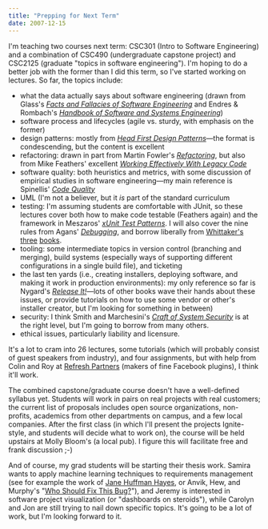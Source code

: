 ```yaml
---
title: "Prepping for Next Term"
date: 2007-12-15
---
```

I'm teaching two courses next term: CSC301 (Intro to Software Engineering) and a combination of CSC490 (undergraduate capstone project) and CSC2125 (graduate "topics in software engineering").  I'm hoping to do a better job with the former than I did this term, so I've started working on lectures. So far, the topics include:
<ul>
  <li>what the data actually says about software engineering (drawn from Glass's <a href="http://www.amazon.com/Facts-Fallacies-Software-Engineering-Development/dp/0321117425"><em>Facts and Fallacies of Software Engineering</em></a> and Endres & Rombach's <a href="http://www.amazon.com/Handbook-Software-Systems-Engineering-Observations/dp/0321154207"><em>Handbook of Software and Systems Engineering</em></a>)</li>
  <li>software process and lifecycles (agile vs. sturdy, with emphasis on the former)</li>
  <li>design patterns: mostly from <a href="http://www.amazon.com/Head-First-Design-Patterns/dp/0596007124"><em>Head First Design Patterns</em></a>—the format is condescending, but the content is excellent</li>
  <li>refactoring: drawn in part from Martin Fowler's <a href="http://www.amazon.com/Refactoring-Improving-Existing-Addison-Wesley-Technology/dp/0201485672"><em>Refactoring</em></a>, but also from Mike Feathers' excellent <a href="http://www.amazon.com/Working-Effectively-Legacy-Robert-Martin/dp/0131177052"><em>Working Effectively With Legacy Code</em></a></li>
  <li>software quality: both heuristics and metrics, with some discussion of empirical studies in software engineering—my main reference is Spinellis' <a href="http://www.amazon.com/Code-Quality-Perspective-Effective-Development/dp/0321166078"><em>Code Quality</em></a></li>
  <li>UML (I'm not a believer, but it <em>is</em> part of the standard curriculum</li>
  <li>testing: I'm assuming students are comfortable with JUnit, so these lectures cover both how to make code testable (Feathers again) and the framework in Meszaros' <a href="http://www.amazon.com/xUnit-Test-Patterns-Refactoring-Addison-Wesley/dp/0131495054"><em>xUnit Test Patterns</em></a>. I will also cover the nine rules from Agans' <a href="http://www.amazon.com/Debugging-Indispensable-Software-Hardware-Problems/dp/0814471684"><em>Debugging</em></a>, and borrow liberally from <a href="http://www.amazon.com/How-Break-Software-Practical-Testing/dp/0201796198">Whittaker's</a> <a href="http://www.amazon.com/How-Break-Web-Software-Applications/dp/0321369440">three</a> <a href="http://www.amazon.com/Break-Software-Security-James-Whittaker/dp/0321194330">books</a>.</li>
  <li>tooling: some intermediate topics in version control (branching and merging), build systems (especially ways of supporting different configurations in a single build file), and ticketing</li>
  <li>the last ten yards (i.e., creating installers, deploying software, and making it work in production environments): my only reference so far is Nygard's <a href="http://www.amazon.com/Release-Production-Ready-Software-Pragmatic-Programmers/dp/0978739213"><em>Release It!</em></a>—lots of other books wave their hands about these issues, or provide tutorials on how to use some vendor or other's installer creator, but I'm looking for something in between)</li>
  <li>security: I think Smith and Marchesini's <a href="http://www.amazon.com/Craft-System-Security-Sean-Smith/dp/0321434838"><em>Craft of System Security</em></a> is at the right level, but I'm going to borrow from many others.</li>
  <li>ethical issues, particularly liability and licensure.</li>
</ul>
It's a lot to cram into 26 lectures, some tutorials (which will probably consist of guest speakers from industry), and four assignments, but with help from Colin and Roy at <a href="http://refreshpartners.com/">Refresh Partners</a> (makers of fine Facebook plugins), I think it'll work.

The combined capstone/graduate course doesn't have a well-defined syllabus yet. Students will work in pairs on real projects with real customers; the current list of proposals includes open source organizations, non-profits, academics from other departments on campus, and a few local companies. After the first class (in which I'll present the projects Ignite-style, and students will decide what to work on), the course will be held upstairs at Molly Bloom's (a local pub).  I figure this will facilitate free and frank discussion ;-)

And of course, my grad students will be starting their thesis work. Samira wants to apply machine learning techniques to requirements management (see for example the work of <a href="http://selab.netlab.uky.edu/homepage/">Jane Huffman Hayes</a>, or Anvik, Hew, and Murphy's "<a href="http://www.cs.ubc.ca/labs/spl/projects/bugTriage/papers/icse2006.pdf">Who Should Fix This Bug?</a>"), and Jeremy is interested in software project visualization (or "dashboards on steroids"), while Carolyn and Jon are still trying to nail down specific topics. It's going to be a lot of work, but I'm looking forward to it.
